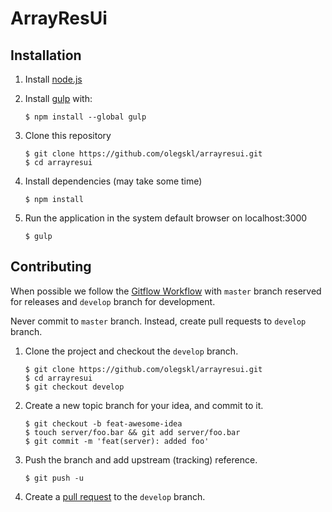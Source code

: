 # ArrayResUi

## Installation

 1. Install [node.js](https://nodejs.org/)

 2. Install [gulp](http://gulpjs.com/) with:

        $ npm install --global gulp

 3. Clone this repository

        $ git clone https://github.com/olegskl/arrayresui.git
        $ cd arrayresui

 4. Install dependencies (may take some time)

        $ npm install

 5. Run the application in the system default browser on localhost:3000

        $ gulp

## Contributing

When possible we follow the [Gitflow Workflow](http://nvie.com/posts/a-successful-git-branching-model/) with `master` branch reserved for releases and `develop` branch for development.

Never commit to `master` branch. Instead, create pull requests to `develop` branch.

 1. Clone the project and checkout the `develop` branch.

        $ git clone https://github.com/olegskl/arrayresui.git
        $ cd arrayresui
        $ git checkout develop

 2. Create a new topic branch for your idea, and commit to it.

        $ git checkout -b feat-awesome-idea
        $ touch server/foo.bar && git add server/foo.bar
        $ git commit -m 'feat(server): added foo'

 3. Push the branch and add upstream (tracking) reference.

        $ git push -u

 4. Create a [pull request](https://help.github.com/articles/using-pull-requests/) to the `develop` branch.
